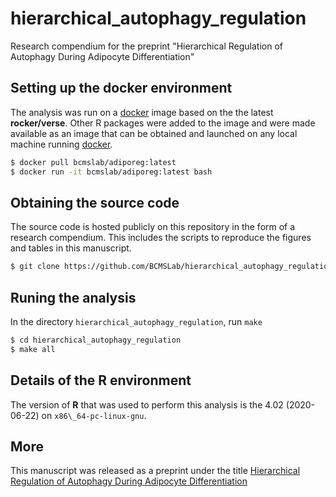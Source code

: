 # hierarchical_autophagy_regulation
Research compendium for the preprint "Hierarchical Regulation of Autophagy During Adipocyte Differentiation"

## Setting up the docker environment

The analysis was run on a [docker](https://hub.docker.com/r/bcmslab/adiporeg/)
image based on the the latest **rocker/verse**.
Other R packages were added to the image and were made available as an image 
that can be obtained and launched on any local machine running
[docker](https://hub.docker.com/r/bcmslab/adiporeg/).

```bash
$ docker pull bcmslab/adiporeg:latest
$ docker run -it bcmslab/adiporeg:latest bash
```

## Obtaining the source code

The source code is hosted publicly on this repository in the form of a research
compendium. This includes the scripts to reproduce the figures and tables in 
this manuscript.

```bash
$ git clone https://github.com/BCMSLab/hierarchical_autophagy_regulation
```

## Runing the analysis

In the directory `hierarchical_autophagy_regulation`, run `make`

```bash
$ cd hierarchical_autophagy_regulation
$ make all
```

## Details of the R environment
The version of **R** that was used to perform this analysis is the 4.02
(2020-06-22) on `x86\_64-pc-linux-gnu`.

## More

This manuscript was released as a preprint under the title [Hierarchical Regulation of Autophagy During Adipocyte Differentiation](https://doi.org/10.1101/2021.01.06.425505)
